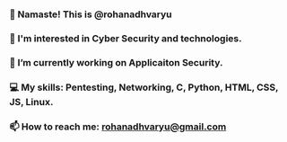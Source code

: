 ### 🙏 Namaste! This is @rohanadhvaryu
### 👀 I'm interested in Cyber Security and technologies.
### 🔭 I’m currently working on Applicaiton Security.
### 💻 My skills: Pentesting, Networking, C, Python, HTML, CSS, JS, Linux.
### 📫 How to reach me: rohanadhvaryu@gmail.com

<!--
**rohanadhvaryu/rohanadhvaryu** is a ✨ _special_ ✨ repository because its `README.md` (this file) appears on your GitHub profile.

Here are some ideas to get you started:

- 🔭 I’m currently working on ...
- 🌱 I’m currently learning ...
- 👯 I’m looking to collaborate on ...
- 🤔 I’m looking for help with ...
- 💬 Ask me about ...
- 📫 How to reach me: ...
- 😄 Pronouns: ...
- ⚡ Fun fact: ...
### Hi there 👋
-->
